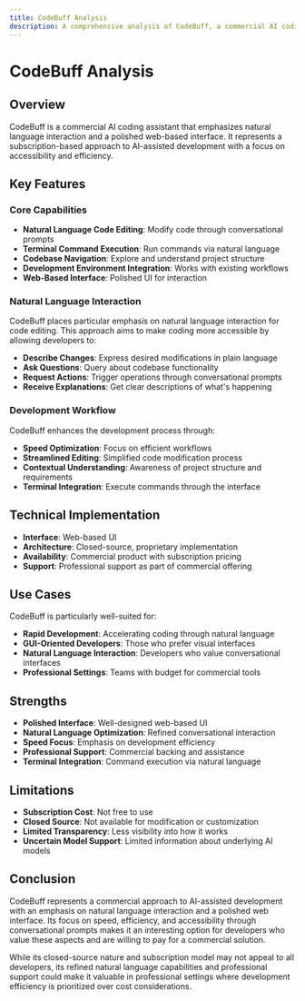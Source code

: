 ```yaml
---
title: CodeBuff Analysis
description: A comprehensive analysis of CodeBuff, a commercial AI coding assistant with a focus on natural language code editing
---
```


# CodeBuff Analysis

## Overview

CodeBuff is a commercial AI coding assistant that emphasizes natural language interaction and a polished web-based interface. It represents a subscription-based approach to AI-assisted development with a focus on accessibility and efficiency.

## Key Features

### Core Capabilities

- **Natural Language Code Editing**: Modify code through conversational prompts
- **Terminal Command Execution**: Run commands via natural language
- **Codebase Navigation**: Explore and understand project structure
- **Development Environment Integration**: Works with existing workflows
- **Web-Based Interface**: Polished UI for interaction

### Natural Language Interaction

CodeBuff places particular emphasis on natural language interaction for code editing. This approach aims to make coding more accessible by allowing developers to:

- **Describe Changes**: Express desired modifications in plain language
- **Ask Questions**: Query about codebase functionality
- **Request Actions**: Trigger operations through conversational prompts
- **Receive Explanations**: Get clear descriptions of what's happening

### Development Workflow

CodeBuff enhances the development process through:

- **Speed Optimization**: Focus on efficient workflows
- **Streamlined Editing**: Simplified code modification process
- **Contextual Understanding**: Awareness of project structure and requirements
- **Terminal Integration**: Execute commands through the interface

## Technical Implementation

- **Interface**: Web-based UI
- **Architecture**: Closed-source, proprietary implementation
- **Availability**: Commercial product with subscription pricing
- **Support**: Professional support as part of commercial offering

## Use Cases

CodeBuff is particularly well-suited for:

- **Rapid Development**: Accelerating coding through natural language
- **GUI-Oriented Developers**: Those who prefer visual interfaces
- **Natural Language Interaction**: Developers who value conversational interfaces
- **Professional Settings**: Teams with budget for commercial tools

## Strengths

- **Polished Interface**: Well-designed web-based UI
- **Natural Language Optimization**: Refined conversational interaction
- **Speed Focus**: Emphasis on development efficiency
- **Professional Support**: Commercial backing and assistance
- **Terminal Integration**: Command execution via natural language

## Limitations

- **Subscription Cost**: Not free to use
- **Closed Source**: Not available for modification or customization
- **Limited Transparency**: Less visibility into how it works
- **Uncertain Model Support**: Limited information about underlying AI models

## Conclusion

CodeBuff represents a commercial approach to AI-assisted development with an emphasis on natural language interaction and a polished web interface. Its focus on speed, efficiency, and accessibility through conversational prompts makes it an interesting option for developers who value these aspects and are willing to pay for a commercial solution.

While its closed-source nature and subscription model may not appeal to all developers, its refined natural language capabilities and professional support could make it valuable in professional settings where development efficiency is prioritized over cost considerations.
